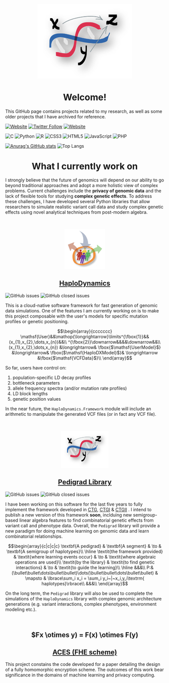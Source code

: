 <p align="center">
  <img width="300px" src="img/logo.png" />
  <h1 align="center">Welcome!</a></h1>
</p>

This GitHub page contains projects related to my research, as well as some older projects that I have archived for reference.

[![Website](https://img.shields.io/website?up_color=olivegreen&url=https%3A%2F%2Fwww.normalesup.org%2F~tuyeras%2F&style=for-the-badge&label=Webpage)](https://www.normalesup.org/~tuyeras/)
[![Twitter Follow](https://img.shields.io/twitter/follow/Rtuyeras?label=%40Rtuyeras&style=for-the-badge&logo=X&labelColor=black&color=grey)](https://twitter.com/rtuyeras?lang=en)
[![Website](https://img.shields.io/website?up_message=%20&up_color=dodgerblue&url=https%3A%2F%2Fhub.docker.com%2Fu%2Frtuyeras&style=for-the-badge&logo=Docker&label=Docker)
](https://hub.docker.com/u/rtuyeras)

![C](https://img.shields.io/badge/c-%2300599C.svg?style=for-the-badge&logo=c&logoColor=white)
![Python](https://img.shields.io/badge/python-3670A0?style=for-the-badge&logo=python&logoColor=ffdd54)
![R](https://img.shields.io/badge/r-%23276DC3.svg?style=for-the-badge&logo=r&logoColor=white)
![CSS3](https://img.shields.io/badge/css3-%231572B6.svg?style=for-the-badge&logo=css3&logoColor=white)
![HTML5](https://img.shields.io/badge/html5-%23E34F26.svg?style=for-the-badge&logo=html5&logoColor=white)
![JavaScript](https://img.shields.io/badge/javascript-%23323330.svg?style=for-the-badge&logo=javascript&logoColor=%23F7DF1E)
![PHP](https://img.shields.io/badge/php-%23777BB4.svg?style=for-the-badge&logo=php&logoColor=white)

[![Anurag's GitHub stats](https://github-readme-stats.vercel.app/api?username=remytuyeras\&rank_icon=github)](https://github.com/anuraghazra/github-readme-stats)
![Top Langs](https://github-readme-stats.vercel.app/api/top-langs/?username=remytuyeras&layout=compact)
<br>

<p align="center">
  <h1 align="center">What I currently work on</h1>
</p>

I strongly believe that the future of genomics will depend on our ability to go beyond traditional approaches and adopt a more holistic view of complex problems. 
Current challenges include the **privacy of genomic data** and the lack of flexible tools for studying **complex genetic effects**. To address these challenges, I have developed several Python libraries that allow researchers to simulate realistic variant call data and study complex genetic effects using novel analytical techniques from post-modern algebra.

<br>

<p align="center">
  <img width="130px" src="img/haplo-logo.png"/>
  <h2 align="center"><a href="https://github.com/remytuyeras/HaploDynamics">HaploDynamics</a></h2>
</p>

![GitHub issues](https://img.shields.io/github/issues-raw/remytuyeras/HaploDynamics?style=for-the-badge&logo=Github&color=purple)
![GitHub closed issues](https://img.shields.io/github/issues-closed-raw/remytuyeras/HaploDynamics?style=for-the-badge&logo=Github&color=purple)

This is a cloud-native software framework for fast generation of genomic data simulations. One of the features I am currently working on is to make this project composable with the user's models for specific mutation profiles or genetic positioning. 

$$\begin{array}{ccccccc}
\mathsf{User}&&\mathop{\longrightarrow}\limits^{\fbox{1}}&&(x_{1},x_{2},\dots,x_{n})&&\\
^{\fbox{2}}\downarrow&&&&\downarrow&&\\
(x_{1},x_{2},\dots,x_{n}) &\longrightarrow& \fbox{$\mathsf{UserModel}$} &\longrightarrow& \fbox{$\mathsf{HaploDXModel}$}& \longrightarrow &\fbox{$\mathsf{VCFData}$}\\
\end{array}$$

So far, users have control on:
  1. population-specific LD decay profiles
  2. bottleneck parameters
  3. allele frequency spectra (and/or mutation rate profiles)
  4. LD block lengths
  5. genetic position values

In the near future, the ```HaploDynamics.Framework``` module will include an arithmetic to manipulate the generated VCF files (or in fact any VCF file).

<br>

<p align="center">
  <img width="150px" src="img/logo.png"/>
  <h2 align="center"><a href="https://github.com/remytuyeras/pedigrad-library">Pedigrad Library</a></h2>
</p>

![GitHub issues](https://img.shields.io/github/issues-raw/remytuyeras/pedigrad-library?style=for-the-badge&logo=Github&color=purple)
![GitHub closed issues](https://img.shields.io/github/issues-closed-raw/remytuyeras/pedigrad-library?style=for-the-badge&logo=Github&color=purple)

I have been working on this software for the last five years to fully implement the framework developed in <a href="https://arxiv.org/abs/1708.05255">CTG</a>, <a href="https://arxiv.org/abs/1805.07002">CTGI</a> \& <a href="https://arxiv.org/abs/1805.07004">CTGII</a> . I intend to publish a new version of this framework **soon**, inclduing new semigroup-based linear algebra features to find combinatorial genetic effects from variant call and phenotype data. Overall,  the ```Pedigrad``` library will provide a new paradigm for doing machine learning on genomic data and learn combinatorial relationships.

$$\begin{array}{c|c|c|c}
\textbf{A pedigrad} & \textbf{A segment} & \to & \textbf{A semigroup of haplotypes}\\
\hline
\textit{the framework provided} & \textit{where learning events occur} & \to & \textit{where algebraic operations are used}\\
\textit{by the library} & \textit{to find genetic interactions} & \to & \textit{to guide the learning}\\
\hline
&&&\\
P:&(\bullet\bullet\dots\bullet\bullet)\dots(\bullet\bullet\dots\bullet\bullet) & \mapsto & \lbrace\sum_i x_i = \sum_i y_i~|~x_i,y_i\textrm{ haplotypes}\rbrace\\
&&&\\
\end{array}$$

On the long term, the ```Pedigrad``` library will also be used to complete the simulations of the ```HaploDynamics``` library with complex genomic architecture generations (e.g. variant interactions, complex phenotypes, environment modeling etc.).

<br>

<p align="center">
  <h2 align="center">$Fx \otimes y) = F(x) \otimes F(y) </h2>
  <h2 align="center"><a href="https://github.com/remytuyeras/aces">ACES (FHE scheme)</a></h2>
</p>

This project constains the code developed for a paper detailing the design of a fully homomorphic encryption scheme. The outcomes of this work bear significance in the domains of machine learning and privacy computing.


